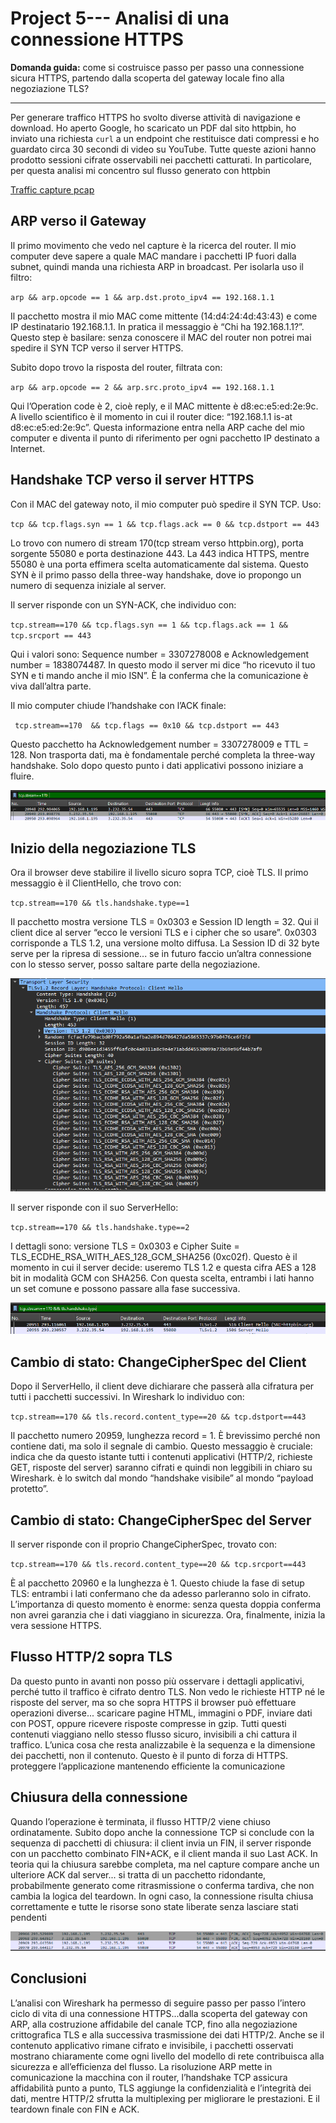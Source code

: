 # Project 5--- Analisi di una connessione HTTPS 

**Domanda guida:** come si costruisce passo per passo una connessione sicura HTTPS, partendo dalla scoperta del gateway locale fino alla negoziazione TLS?

---
Per generare traffico HTTPS ho svolto diverse attività di navigazione e download. Ho aperto Google, ho scaricato un PDF dal sito httpbin, ho inviato una richiesta `curl` a un endpoint che restituisce dati compressi e ho guardato circa 30 secondi di video su YouTube. Tutte queste azioni hanno prodotto sessioni cifrate osservabili nei pacchetti catturati. In particolare, per questa analisi mi concentro sul flusso generato con httpbin

[Traffic capture pcap](../pcaps/mixed_traffic.pcapng)

## ARP verso il Gateway

Il primo movimento che vedo nel capture è la ricerca del router. Il mio computer deve sapere a quale MAC mandare i pacchetti IP fuori dalla subnet, quindi manda una richiesta ARP in broadcast. Per isolarla uso il filtro:

`arp && arp.opcode == 1 && arp.dst.proto_ipv4 == 192.168.1.1`

Il pacchetto mostra il mio MAC come mittente (14\:d4:24:4d:43:43) e come IP destinatario 192.168.1.1. In pratica il messaggio è “Chi ha 192.168.1.1?”. Questo step è basilare: senza conoscere il MAC del router non potrei mai spedire il SYN TCP verso il server HTTPS.

Subito dopo trovo la risposta del router, filtrata con:

`arp && arp.opcode == 2 && arp.src.proto_ipv4 == 192.168.1.1`

Qui l’Operation code è 2, cioè reply, e il MAC mittente è d8\:ec\:e5\:ed:2e:9c. A livello scientifico è il momento in cui il router dice: “192.168.1.1 is-at d8\:ec\:e5\:ed:2e:9c”. Questa informazione entra nella ARP cache del mio computer e diventa il punto di riferimento per ogni pacchetto IP destinato a Internet.



## Handshake TCP verso il server HTTPS

Con il MAC del gateway noto, il mio computer può spedire il SYN TCP. Uso:

`tcp && tcp.flags.syn == 1 && tcp.flags.ack == 0 && tcp.dstport == 443`

Lo trovo con numero di stream 170(tcp stream verso httpbin.org), porta sorgente 55080 e porta destinazione 443. La 443 indica HTTPS, mentre 55080 è una porta effimera scelta automaticamente dal sistema. Questo SYN è il primo passo della three-way handshake, dove io propongo un numero di sequenza iniziale al server.

Il server risponde con un SYN-ACK, che individuo con:

`tcp.stream==170 && tcp.flags.syn == 1 && tcp.flags.ack == 1 && tcp.srcport == 443`

Qui i valori sono: Sequence number = 3307278008 e Acknowledgement number = 1838074487. In questo modo il server mi dice “ho ricevuto il tuo SYN e ti mando anche il mio ISN”. È la conferma che la comunicazione è viva dall’altra parte.

Il mio computer chiude l’handshake con l’ACK finale:

` tcp.stream==170  && tcp.flags == 0x10 && tcp.dstport == 443`

Questo pacchetto ha Acknowledgement number = 3307278009 e TTL = 128. Non trasporta dati, ma è fondamentale perché completa la three-way handshake. Solo dopo questo punto i dati applicativi possono iniziare a fluire.
 
![ ](../images/web/20.png)


## Inizio della negoziazione TLS

Ora il browser deve stabilire il livello sicuro sopra TCP, cioè TLS. Il primo messaggio è il ClientHello, che trovo con:

`tcp.stream==170 && tls.handshake.type==1`

Il pacchetto mostra versione TLS = 0x0303 e Session ID length = 32. Qui il client dice al server “ecco le versioni TLS e i cipher che so usare”. 0x0303 corrisponde a TLS 1.2, una versione molto diffusa. La Session ID di 32 byte serve per la ripresa di sessione... se in futuro faccio un’altra connessione con lo stesso server, posso saltare parte della negoziazione.
 

![ ](../images/web/21.png)

Il server risponde con il suo ServerHello:

`tcp.stream==170 && tls.handshake.type==2`

I dettagli sono: versione TLS = 0x0303 e Cipher Suite = TLS\_ECDHE\_RSA\_WITH\_AES\_128\_GCM\_SHA256 (0xc02f). Questo è il momento in cui il server decide: useremo TLS 1.2 e questa cifra AES a 128 bit in modalità GCM con SHA256. Con questa scelta, entrambi i lati hanno un set comune e possono passare alla fase successiva.
 
![ ](../images/web/22.png)


## Cambio di stato: ChangeCipherSpec del Client

Dopo il ServerHello, il client deve dichiarare che passerà alla cifratura per tutti i pacchetti successivi. In Wireshark lo individuo con:

`tcp.stream==170 && tls.record.content_type==20 && tcp.dstport==443`

Il pacchetto numero 20959, lunghezza record = 1. È brevissimo perché non contiene dati, ma solo il segnale di cambio. Questo messaggio è cruciale: indica che da questo istante tutti i contenuti applicativi (HTTP/2, richieste GET, risposte del server) saranno cifrati e quindi non leggibili in chiaro su Wireshark. è lo switch dal mondo “handshake visibile” al mondo “payload protetto”.



## Cambio di stato: ChangeCipherSpec del Server

Il server risponde con il proprio ChangeCipherSpec, trovato con:

`tcp.stream==170 && tls.record.content_type==20 && tcp.srcport==443`

È al pacchetto 20960 e la lunghezza è 1. Questo chiude la fase di setup TLS: entrambi i lati confermano che da adesso parleranno solo in cifrato. L’importanza di questo momento è enorme: senza questa doppia conferma non avrei garanzia che i dati viaggiano in sicurezza. Ora, finalmente, inizia la vera sessione HTTPS.



## Flusso HTTP/2 sopra TLS

Da questo punto in avanti non posso più osservare i dettagli applicativi, perché tutto il traffico è cifrato dentro TLS. Non vedo le richieste HTTP né le risposte del server, ma so che sopra HTTPS il browser può effettuare operazioni diverse... scaricare pagine HTML, immagini o PDF, inviare dati con POST, oppure ricevere risposte compresse in gzip. Tutti questi contenuti viaggiano nello stesso flusso sicuro, invisibili a chi cattura il traffico. L’unica cosa che resta analizzabile è la sequenza e la dimensione dei pacchetti, non il contenuto. Questo è il punto di forza di HTTPS. proteggere l’applicazione mantenendo efficiente la comunicazione

## Chiusura della connessione

Quando l’operazione è terminata, il flusso HTTP/2 viene chiuso ordinatamente. Subito dopo anche la connessione TCP si conclude con la sequenza di pacchetti di chiusura: il client invia un FIN, il server risponde con un pacchetto combinato FIN+ACK, e il client manda il suo Last ACK. In teoria qui la chiusura sarebbe completa, ma nel capture compare anche un ulteriore ACK dal server... si tratta di un pacchetto ridondante, probabilmente generato come ritrasmissione o conferma tardiva, che non cambia la logica del teardown. In ogni caso, la connessione risulta chiusa correttamente e tutte le risorse sono state liberate senza lasciare stati pendenti
 

![ ](../images/web/23.png)


## Conclusioni

L’analisi con Wireshark ha permesso di seguire passo per passo l’intero ciclo di vita di una connessione HTTPS...dalla scoperta del gateway con ARP, alla costruzione affidabile del canale TCP, fino alla negoziazione crittografica TLS e alla successiva trasmissione dei dati HTTP/2. Anche se il contenuto applicativo rimane cifrato e invisibile, i pacchetti osservati mostrano chiaramente come ogni livello del modello di rete contribuisca alla sicurezza e all’efficienza del flusso.
La risoluzione ARP mette in comunicazione la macchina con il router, l’handshake TCP assicura affidabilità punto a punto, TLS aggiunge la confidenzialità e l’integrità dei dati, mentre HTTP/2 sfrutta la multiplexing per migliorare le prestazioni. E il teardown finale con FIN e ACK.


